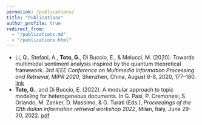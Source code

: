 ```yaml
---
permalink: /publications/
title: "Publications"
author_profile: true
redirect_from: 
  - "/publications.md"
  - "/publications.html"
---
```


* Li, Q., Stefani, A., **Toto, G.**, Di Buccio, E., & Melucci, M. (2020). Towards multimodal sentiment analysis inspired by the quantum theoretical framework. *3rd IEEE Conference on Multimedia Information Processing and Retrieval*, *MIPR 2020*, Shenzhen, China, August 6-8, 2020, 177–180. [link](https://ieeexplore.ieee.org/abstract/document/9175513)
* **Toto, G.**, and Di Buccio, E. (2022). A modular approach to topic modeling for heterogeneous documents. In G. Pasi, P. Cremonesi, S. Orlando, M. Zanker, D. Massimo, & G. Turati (Eds.), *Proceedings of the 12th italian information retrieval workshop 2022*, Milan, Italy, June 29-30, 2022. [pdf](https://ceur-ws.org/Vol-3177/paper1.pdf)
